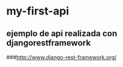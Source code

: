 # my-first-api

## ejemplo de api realizada con djangorestframework

###http://www.django-rest-framework.org/